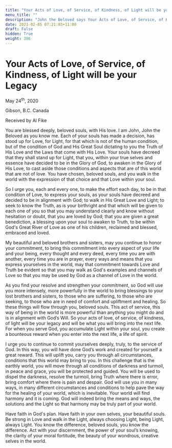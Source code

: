 ```yaml
---
title: "Your Acts of Love, of Service, of Kindness, of Light will be your Legacy"
menu_title: ""
description: "John the Beloved says Your Acts of Love, of Service, of Kindness, of Light will be your Legacy"
date: 2021-02-05 07:21:03+11:00
draft: False
hidden: True
weight: 386
---
```

# Your Acts of Love, of Service, of Kindness, of Light will be your Legacy

May 24<sup>th</sup>, 2020

Gibson, B.C. Canada

Received by Al Fike



You are blessed deeply, beloved souls, with His love. I am John, John the Beloved as you know me. Each of your souls has made a decision, has stood up for Love, for Light, for that which is not of the human condition, but of the condition of God and His Great Soul dictating to you the Truth of His Love and the Laws that come with His Love. Your souls have decreed that they shall stand up for Light, that you, within your true selves and essence have decided to be in the Glory of God, to awaken in the Glory of His Love, to cast aside those conditions and aspects that are of this world that are not of love. You have chosen, beloved souls, and you walk in the world with the expression of that choice and that Love within your soul. 

So I urge you, each and every one, to make the effort each day, to be in that condition of Love, to express your souls, as your souls have decreed and decided to be in alignment with God; to walk in His Great Love and Light; to seek to know the Truth, as is your birthright and that which will be given to each one of you so that you may understand clearly and know without hesitation or doubt, that you are loved by God; that you are given a great benediction, a blessing upon your soul to awaken to Truth, to be within God's Great River of Love as one of his children, reclaimed and blessed, embraced and loved.

My beautiful and beloved brothers and sisters, may you continue to honor your commitment, to bring this commitment into every aspect of your life and your being, every thought and every deed, every time you are with another, every time you are in prayer, every ways and means that you express yourselves in the world, may that commitment towards Love and Truth be evident so that you may walk as God's examples and channels of Love so that you may be used by God as a channel of Love in the world. 

As you find your resolve and strengthen your commitment, so God will use you more intensely, more powerfully in the world to bring blessings to your lost brothers and sisters, to those who are suffering, to those who are seeking, to those who are in need of comfort and upliftment and healing. So these things will flow through you, beloved souls. This act of service, this way of being in the world is more powerful than anything you might do and is in alignment with God’s Will. So your acts of love, of service, of kindness, of light will be your legacy and will be what you will bring into the next life. For when you serve God, you accumulate Light within your soul, you create a bounteous reward when you enter into the next life, a life of spirit.

I urge you to continue to commit yourselves deeply, truly, to the service of God. In this way, you will have done God’s work and created for yourself a great reward. This will uplift you, carry you through all circumstances, conditions that this world may bring to you. In this challenge that is the earthly world, you will move through all conditions of darkness and turmoil, in peace and grace, you will be protected and guided. You will be used to dispel the darkness, resolve the turmoil, bring Truth where there is error, bring comfort where there is pain and despair. God will use you in many ways, in many different circumstances and conditions to help pave the way for the healing of your world, which is inevitable. Your world will find harmony and it is coming. God will indeed bring the means and ways, the solutions and the Light so that harmony may be truly part of your world. 

Have faith in God's plan. Have faith in your own selves, your beautiful souls. Be strong in Love and walk in the Light, always choosing Light, being Light, always Light. You know the difference, beloved souls, you know the difference. Act with your discernment, the power of your soul’s knowing, the clarity of your moral fortitude, the beauty of your wondrous, creative selves in the world.